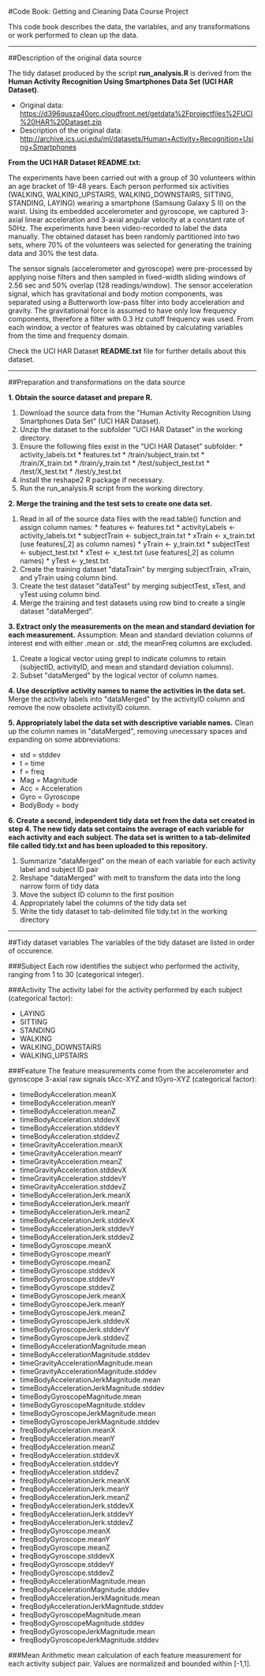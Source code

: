 #Code Book: Getting and Cleaning Data Course Project

This code book describes the data, the variables, and any transformations or work performed to clean up the data.

---

##Description of the original data source

The tidy dataset produced by the script **run_analysis.R** is derived from the **Human Activity Recognition Using Smartphones Data Set (UCI HAR Dataset)**.

* Original data: https://d396qusza40orc.cloudfront.net/getdata%2Fprojectfiles%2FUCI%20HAR%20Dataset.zip
* Description of the original data: http://archive.ics.uci.edu/ml/datasets/Human+Activity+Recognition+Using+Smartphones

**From the UCI HAR Dataset README.txt:**

The experiments have been carried out with a group of 30 volunteers within an age bracket of 19-48 years. Each person performed six activities (WALKING, WALKING_UPSTAIRS, WALKING_DOWNSTAIRS, SITTING, STANDING, LAYING) wearing a smartphone (Samsung Galaxy S II) on the waist. Using its embedded accelerometer and gyroscope, we captured 3-axial linear acceleration and 3-axial angular velocity at a constant rate of 50Hz. The experiments have been video-recorded to label the data manually. The obtained dataset has been randomly partitioned into two sets, where 70% of the volunteers was selected for generating the training data and 30% the test data.

The sensor signals (accelerometer and gyroscope) were pre-processed by applying noise filters and then sampled in fixed-width sliding windows of 2.56 sec and 50% overlap (128 readings/window). The sensor acceleration signal, which has gravitational and body motion components, was separated using a Butterworth low-pass filter into body acceleration and gravity. The gravitational force is assumed to have only low frequency components, therefore a filter with 0.3 Hz cutoff frequency was used. From each window, a vector of features was obtained by calculating variables from the time and frequency domain.

Check the UCI HAR Dataset **README.txt** file for further details about this dataset. 

---

##Preparation and transformations on the data source

**1. Obtain the source dataset and prepare R.**
  1. Download the source data from the "Human Activity Recognition Using Smartphones Data Set" (UCI HAR Dataset).
  2. Unzip the dataset to the subfolder "UCI HAR Dataset" in the working directory.
  3. Ensure the following files exist in the "UCI HAR Dataset" subfolder:
    * activity_labels.txt
    * features.txt
    * /train/subject_train.txt
    * /train/X_train.txt
    * /train/y_train.txt
    * /test/subject_test.txt
    * /test/X_test.txt
    * /test/y_test.txt 
  4. Install the reshape2 R package if necessary.
  5. Run the run_analysis.R script from the working directory.

**2. Merge the training and the test sets to create one data set.**
  1. Read in all of the source data files with the read.table() function and assign column names:
    * features       <-  features.txt
    * activityLabels <-  activity_labels.txt
    * subjectTrain   <-  subject_train.txt
    * xTrain         <-  x_train.txt (use features[,2] as column names)
    * yTrain         <-  y_train.txt
    * subjectTest    <-  subject_test.txt
    * xTest          <-  x_test.txt (use features[,2] as column names)
    * yTest          <-  y_test.txt
  2. Create the training dataset "dataTrain" by merging subjectTrain, xTrain, and yTrain using column bind.
  3. Create the test dataset "dataTest" by merging subjectTest, xTest, and yTest using column bind.
  4. Merge the training and test datasets using row bind to create a single dataset "dataMerged".

**3. Extract only the measurements on the mean and standard deviation for each measurement.**
  Assumption: Mean and standard deviation columns of interest end with either .mean or .std; the meanFreq columns are excluded.
  1. Create a logical vector using grepl to indicate columns to retain (subjectID, activityID, and mean and standard deviation columns). 
  2. Subset "dataMerged" by the logical vector of column names. 

**4. Use descriptive activity names to name the activities in the data set.**
  Merge the activity labels into "dataMerged" by the activityID column and remove the now obsolete activityID column.

**5. Appropriately label the data set with descriptive variable names.**
  Clean up the column names in "dataMerged", removing unecessary spaces and expanding on some abbreviations:
  * std = stddev
  * t = time
  * f = freq
  * Mag = Magnitude
  * Acc = Acceleration
  * Gyro = Gyroscope  
  * BodyBody = body

**6. Create a second, independent tidy data set from the data set created in step 4. The new tidy data set contains the average of each variable for each activity and each subject. The data set is written to a tab-delimited file called tidy.txt and has been uploaded to this repository.**
  1. Summarize "dataMerged" on the mean of each variable for each activity label and subject ID pair
  2. Reshape "dataMerged" with melt to transform the data into the long narrow form of tidy data
  3. Move the subject ID column to the first position
  4. Appropriately label the columns of the tidy data set
  5. Write the tidy dataset to tab-delimited file tidy.txt in the working directory 

---

##Tidy dataset variables
The variables of the tidy dataset are listed in order of occurence.

###Subject
Each row identifies the subject who performed the activity, ranging from 1 to 30 (categorical integer).

###Activity
The activity label for the activity performed by each subject (categorical factor):

* LAYING 
* SITTING
* STANDING
* WALKING
* WALKING_DOWNSTAIRS
* WALKING_UPSTAIRS

###Feature
The feature measurements come from the accelerometer and gyroscope 3-axial raw signals tAcc-XYZ and tGyro-XYZ (categorical factor):

* timeBodyAcceleration.meanX
* timeBodyAcceleration.meanY
* timeBodyAcceleration.meanZ
* timeBodyAcceleration.stddevX
* timeBodyAcceleration.stddevY
* timeBodyAcceleration.stddevZ
* timeGravityAcceleration.meanX
* timeGravityAcceleration.meanY
* timeGravityAcceleration.meanZ
* timeGravityAcceleration.stddevX
* timeGravityAcceleration.stddevY
* timeGravityAcceleration.stddevZ
* timeBodyAccelerationJerk.meanX
* timeBodyAccelerationJerk.meanY
* timeBodyAccelerationJerk.meanZ
* timeBodyAccelerationJerk.stddevX
* timeBodyAccelerationJerk.stddevY
* timeBodyAccelerationJerk.stddevZ
* timeBodyGyroscope.meanX
* timeBodyGyroscope.meanY
* timeBodyGyroscope.meanZ
* timeBodyGyroscope.stddevX
* timeBodyGyroscope.stddevY
* timeBodyGyroscope.stddevZ
* timeBodyGyroscopeJerk.meanX
* timeBodyGyroscopeJerk.meanY
* timeBodyGyroscopeJerk.meanZ
* timeBodyGyroscopeJerk.stddevX
* timeBodyGyroscopeJerk.stddevY
* timeBodyGyroscopeJerk.stddevZ
* timeBodyAccelerationMagnitude.mean
* timeBodyAccelerationMagnitude.stddev
* timeGravityAccelerationMagnitude.mean
* timeGravityAccelerationMagnitude.stddev
* timeBodyAccelerationJerkMagnitude.mean
* timeBodyAccelerationJerkMagnitude.stddev
* timeBodyGyroscopeMagnitude.mean
* timeBodyGyroscopeMagnitude.stddev
* timeBodyGyroscopeJerkMagnitude.mean
* timeBodyGyroscopeJerkMagnitude.stddev
* freqBodyAcceleration.meanX
* freqBodyAcceleration.meanY
* freqBodyAcceleration.meanZ
* freqBodyAcceleration.stddevX
* freqBodyAcceleration.stddevY
* freqBodyAcceleration.stddevZ
* freqBodyAccelerationJerk.meanX
* freqBodyAccelerationJerk.meanY
* freqBodyAccelerationJerk.meanZ
* freqBodyAccelerationJerk.stddevX
* freqBodyAccelerationJerk.stddevY
* freqBodyAccelerationJerk.stddevZ
* freqBodyGyroscope.meanX
* freqBodyGyroscope.meanY
* freqBodyGyroscope.meanZ
* freqBodyGyroscope.stddevX
* freqBodyGyroscope.stddevY
* freqBodyGyroscope.stddevZ
* freqBodyAccelerationMagnitude.mean
* freqBodyAccelerationMagnitude.stddev
* freqBodyAccelerationJerkMagnitude.mean
* freqBodyAccelerationJerkMagnitude.stddev
* freqBodyGyroscopeMagnitude.mean
* freqBodyGyroscopeMagnitude.stddev
* freqBodyGyroscopeJerkMagnitude.mean
* freqBodyGyroscopeJerkMagnitude.stddev 

###Mean
Arithmetic mean calculation of each feature measurement for each activity subject pair. Values are normalized and bounded within [-1,1].